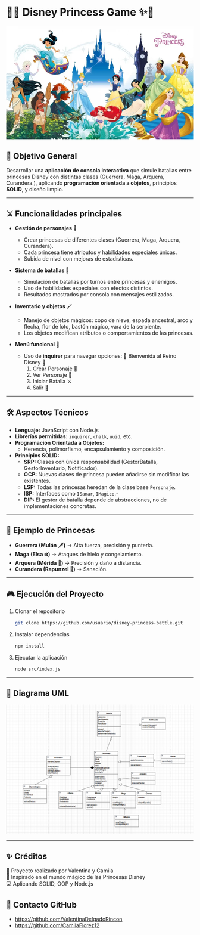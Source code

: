 # 👑✨ Disney Princess Game ✨👑

![Princesas Disney](./multimedia/Princesas-disney.webp)

## 🎯 Objetivo General
Desarrollar una **aplicación de consola interactiva** que simule batallas entre princesas Disney con distintas clases (Guerrera, Maga, Arquera, Curandera.), aplicando **programación orientada a objetos**, principios **SOLID**, y diseño limpio.

---

## ⚔️ Funcionalidades principales
- **Gestión de personajes 👸**
  - Crear princesas de diferentes clases (Guerrera, Maga, Arquera, Curandera).
  - Cada princesa tiene atributos y habilidades especiales únicas.
  - Subida de nivel con mejoras de estadísticas.

- **Sistema de batallas 🏰**
  - Simulación de batallas por turnos entre princesas y enemigos.
  - Uso de habilidades especiales con efectos distintos.
  - Resultados mostrados por consola con mensajes estilizados.

- **Inventario y objetos 🪄**
  - Manejo de objetos mágicos: copo de nieve, espada ancestral, arco y flecha, flor de loto, bastón mágico, vara de la serpiente.
  - Los objetos modifican atributos o comportamientos de las princesas.


- **Menú funcional 🌟**
  - Uso de **inquirer** para navegar opciones:
    👑 Bienvenida al Reino Disney 👑
    1. Crear Personaje 🎀
    2. Ver Personaje 🌸
    3. Iniciar Batalla ⚔️
    4. Salir 🏰

---

## 🛠️ Aspectos Técnicos
- **Lenguaje:** JavaScript con Node.js
- **Librerías permitidas:** `inquirer`, `chalk`, `uuid`, etc.
- **Programación Orientada a Objetos:**
  - Herencia, polimorfismo, encapsulamiento y composición.
- **Principios SOLID:**
  - **SRP:** Clases con única responsabilidad (GestorBatalla, GestorInventario, Notificador).
  - **OCP:** Nuevas clases de princesa pueden añadirse sin modificar las existentes.
  - **LSP:** Todas las princesas heredan de la clase base `Personaje`.
  - **ISP:** Interfaces como `ISanar`, `IMagico`.-
  - **DIP:** El gestor de batalla depende de abstracciones, no de implementaciones concretas.

---

## 📖 Ejemplo de Princesas
- **Guerrera (Mulán 🗡️)** → Alta fuerza, precisión y puntería.
- **Maga (Elsa ❄️)** → Ataques de hielo y congelamiento.
- **Arquera (Mérida 🏹)** → Precisión y daño a distancia.
- **Curandera (Rapunzel 🌸)** → Sanación.

---

## 🎮 Ejecución del Proyecto
1. Clonar el repositorio
   ```bash
   git clone https://github.com/usuario/disney-princess-battle.git
   ```
2. Instalar dependencias
   ```bash
   npm install
   ```
3. Ejecutar la aplicación
   ```bash
   node src/index.js
   ```

---

## 📌 Diagrama UML
*![UML Disney](./multimedia/umlprincessoff.webp)*

---

## ✨ Créditos
👑 Proyecto realizado por Valentina y Camila  
🌟 Inspirado en el mundo mágico de las Princesas Disney  
💻 Aplicando SOLID, OOP y Node.js

## 📩 Contacto GitHub
- https://github.com/ValentinaDelgadoRincon
- https://github.com/CamilaFlorez12 
